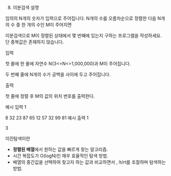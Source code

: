 8. 이분검색
   설명

임의의 N개의 숫자가 입력으로 주어집니다. N개의 수를 오름차순으로 정렬한 다음 N개의 수 중 한 개의 수인 M이 주어지면

이분검색으로 M이 정렬된 상태에서 몇 번째에 있는지 구하는 프로그램을 작성하세요. 단 중복값은 존재하지 않습니다.


입력

첫 줄에 한 줄에 자연수 N(3<=N<=1,000,000)과 M이 주어집니다.

두 번째 줄에 N개의 수가 공백을 사이에 두고 주어집니다.


출력

첫 줄에 정렬 후 M의 값의 위치 번호를 출력한다.


예시 입력 1

8 32
23 87 65 12 57 32 99 81
예시 출력 1

3



이진탐색이란
- **정렬된 배열**에서 원하는 값을 빠르게 찾는 알고리즘.
- 시간 복잡도가 O(logN)인 매우 효율적인 탐색 방법.
- 배열의 중간값을 선택하여 찾고자 하는 값과 비교하면서 , lt/rt를 조절하며 탐색하는 방법.
